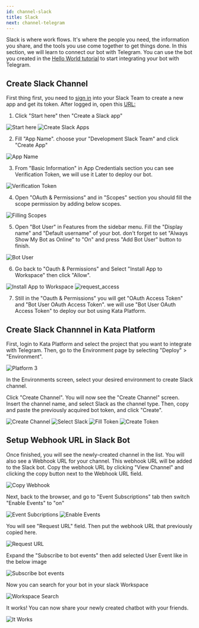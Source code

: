 ```yaml
---
id: channel-slack
title: Slack
next: channel-telegram
---
```


Slack is where work flows. It's where the people you need, the information you share, and the tools you use come together to get things done. In this section, we will learn to connect our bot with Telegram. You can use the bot you created in the [Hello World tutorial](/tutorial/hello-world/) to start integrating your bot with Telegram.

## Create Slack Channel

First thing first, you need to [sign in](https://slack.com/signin) into your Slack Team to create a new
app and get its token.
After logged in, open this [URL:](https://api.slack.com/slack-apps)

1. Click "Start here" then "Create a Slack app"

![Start here](./images/slack/start.png)
![Create Slack Apps](./images/slack/create-slack-app.png)

2. Fill "App Name". choose your "Development Slack Team" and click "Create App"

![App Name](./images/slack/pop_up.png)

3. From "Basic Information" in App Credentials section you can see Verification Token, we will use it Later to deploy our bot.

![Verification Token](./images/slack/App_credential.png)

4. Open "OAuth & Permissions" and in "Scopes" section you should fill the scope permission by adding below scopes.

![Filling Scopes](./images/slack/scopes_fill_fix.png)

5. Open "Bot User" in Features from the sidebar menu. Fill the "Display name" and "Default username" of your bot. don't forget to set "Always Show My Bot as Online" to "On" and press "Add Bot User" button to finish.

![Bot User](./images/slack/bot_user.png)

6. Go back to "Oauth & Permissions" and Select "Install App to Workspace" then click "Allow".

![Install App to Workspace](./images/slack/install_app.png)
![request_access](./images/slack//request_access.png)

7. Still in the "Oauth & Permissions" you will get "OAuth Access Token" and "Bot User OAuth Access Token". we will use "Bot User OAuth Access Token" to deploy our bot using Kata Platform.

## Create Slack Channnel in Kata Platform

First, login to Kata Platform and select the project that you want to integrate with Telegram. Then, go to the Environment page by selecting "Deploy" > "Environment".

![Platform 3](./images/slack/deploy_kata.png)

In the Environments screen, select your desired environment to create Slack channel.

Click "Create Channel". You will now see the "Create Channel" screen. Insert the channel name, and select Slack as the channel type. Then, copy and paste the previously acquired bot token, and click "Create".

![Create Channel](./images/slack/create_channel.png)
![Select Slack](./images/slack/slack_channel.png)
![Fill Token](./images/slack/bottoken.png)
![Create Token](./images/slack/createbot.png)

## Setup Webhook URL in Slack Bot

Once finished, you will see the newly-created channel in the list. You will also see a Webhook URL for your channel. This webhook URL will be added to the Slack bot. Copy the webhook URL by clicking "View Channel" and clicking the copy button next to the Webhook URL field.

![Copy Webhook](./images/slack/copy_webhoook.png)

Next, back to the browser, and go to "Event Subscriptions" tab then switch "Enable Events" to "on"

![Event Subcriptions](./images/slack/event.png)
![Enable Events](./images/slack/toggle_on.png)

You will see "Request URL" field. Then put the webhook URL that previously copied here.

![Request URL](./images/slack/setwebhook.png)

Expand the "Subscribe to bot events" then add selected User Event like in the below image

![Subscribe bot events](./images/slack/final.png)

Now you can search for your bot in your slack Workspace

![Workspace Search](./images/slack/bot_deployed.png)

It works! You can now share your newly created chatbot with your friends.

![It Works](./images/slack/bot_reply.png)
